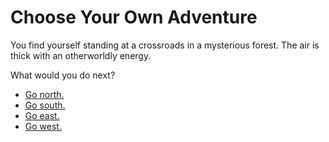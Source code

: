 # Choose Your Own Adventure

You find yourself standing at a crossroads in a mysterious forest. The air is thick with an otherworldly energy.

What would you do next?

- [Go north.](north_path.md)
- [Go south.](south_path.md)
- [Go east.](east_path.md)
- [Go west.](west_path.md)
